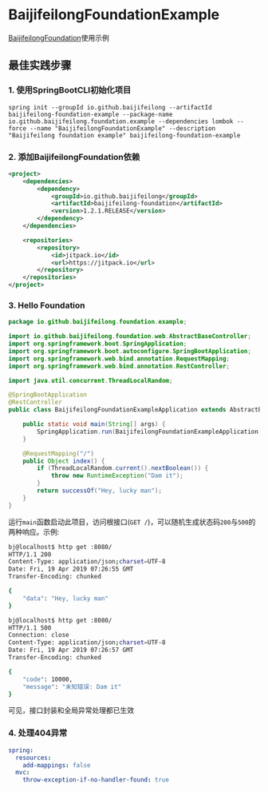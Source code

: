 # BaijifeilongFoundationExample

[BaijifeilongFoundation](https://github.com/baijifeilong/baijifeilong-foundation)使用示例

## 最佳实践步骤

### 1. 使用SpringBootCLI初始化项目

`spring init --groupId io.github.baijifeilong --artifactId baijifeilong-foundation-example --package-name io.github.baijifeilong.foundation.example --dependencies lombok --force --name "BaijifeilongFoundationExample" --description "Baijifeilong foundation example" baijifeilong-foundation-example`

### 2. 添加BaijifeilongFoundation依赖

```xml
<project>
    <dependencies>
        <dependency>
            <groupId>io.github.baijifeilong</groupId>
            <artifactId>baijifeilong-foundation</artifactId>
            <version>1.2.1.RELEASE</version>
        </dependency>
    </dependencies>

    <repositories>
        <repository>
            <id>jitpack.io</id>
            <url>https://jitpack.io</url>
        </repository>
    </repositories>
</project>
```

### 3. Hello Foundation

```java
package io.github.baijifeilong.foundation.example;

import io.github.baijifeilong.foundation.web.AbstractBaseController;
import org.springframework.boot.SpringApplication;
import org.springframework.boot.autoconfigure.SpringBootApplication;
import org.springframework.web.bind.annotation.RequestMapping;
import org.springframework.web.bind.annotation.RestController;

import java.util.concurrent.ThreadLocalRandom;

@SpringBootApplication
@RestController
public class BaijifeilongFoundationExampleApplication extends AbstractBaseController {

    public static void main(String[] args) {
        SpringApplication.run(BaijifeilongFoundationExampleApplication.class, args);
    }

    @RequestMapping("/")
    public Object index() {
        if (ThreadLocalRandom.current().nextBoolean()) {
            throw new RuntimeException("Dam it");
        }
        return successOf("Hey, lucky man");
    }
}
```

运行`main`函数启动此项目，访问根接口(`GET /`)，可以随机生成状态码`200`与`500`的两种响应。示例:

```bash
bj@localhost$ http get :8080/
HTTP/1.1 200
Content-Type: application/json;charset=UTF-8
Date: Fri, 19 Apr 2019 07:26:55 GMT
Transfer-Encoding: chunked

{
    "data": "Hey, lucky man"
}

bj@localhost$ http get :8080/
HTTP/1.1 500
Connection: close
Content-Type: application/json;charset=UTF-8
Date: Fri, 19 Apr 2019 07:26:57 GMT
Transfer-Encoding: chunked

{
    "code": 10000,
    "message": "未知错误: Dam it"
}
```

可见，接口封装和全局异常处理都已生效

### 4. 处理404异常

```yaml
spring:
  resources:
    add-mappings: false
  mvc:
    throw-exception-if-no-handler-found: true
```